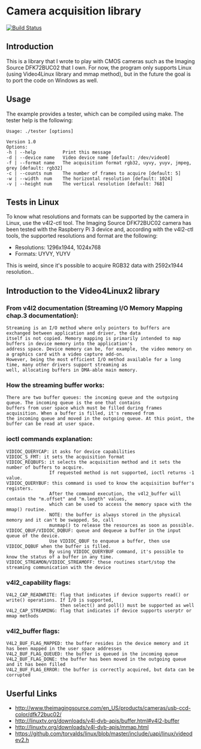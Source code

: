 
# Camera acquisition library

[![Build Status](https://travis-ci.org/acerv/camera_acquisition.svg?branch=master)](https://travis-ci.org/acerv/camera_acquisition)

## Introduction
This is a library that I wrote to play with CMOS cameras such as the Imaging Source DFK72BUC02 that I own.
For now, the program only supports Linux (using Video4Linux library and mmap method), but in the future the goal is to port
the code on Windows as well.

## Usage
The example provides a tester, which can be compiled using make. The tester help is the following:
```
Usage: ./tester [options]

Version 1.0
Options:
-h | --help          Print this message
-d | --device name   Video device name [default: /dev/video0]
-f | --format name   The acquisition format rgb32, uyvy, yuyv, jmpeg, grey [default: rgb32]
-c | --counts num    The number of frames to acquire [default: 5]
-w | --width  num    The horizontal resolution [default: 1024]
-v | --height num    The vertical resolution [default: 768]
```

## Tests in Linux
To know what resolutions and formats can be supported by the camera in Linux, use the v4l2-ctl tool.
The Imaging Source DFK72BUC02 camera has been tested with the Raspberry Pi 3 device and, according with the 
v4l2-ctl tools, the supported resolutions and format are the following:
* Resolutions:  1296x1944, 1024x768
* Formats:      UYVY, YUYV

This is weird, since it's possible to acquire RGB32 data with 2592x1944 resolution.. 

## Introduction to the Video4Linux2 library
### From v4l2 documentation (Streaming I/O Memory Mapping chap.3 documentation):
    Streaming is an I/O method where only pointers to buffers are exchanged between application and driver, the data
    itself is not copied. Memory mapping is primarily intended to map buffers in device memory into the application's
    address space. Device memory can be, for example, the video memory on a graphics card with a video capture add-on.
    However, being the most efficient I/O method available for a long time, many other drivers support streaming as
    well, allocating buffers in DMA-able main memory.

### How the streaming buffer works:
    There are two buffer queues: the incoming queue and the outgoing queue. The incoming queue is the one that contains 
    buffers from user space which must be filled during frames acquisition. When a buffer is filled, it's removed from 
    the incoming queue and moved in the outgoing queue. At this point, the buffer can be read at user space.

### ioctl commands explanation:
    VIDIOC_QUERYCAP: it asks for device capabilities
    VIDIOC_S_FMT: it sets the acquisition format
    VIDIOC_REQBUFS: it selects the acquisition method and it sets the number of buffers to acquire.
                    If requested method is not supported, ioctl returns -1 value.
    VIDIOC_QUERYBUF: this command is used to know the acquisition buffer's registers.
                    After the command execution, the v4l2_buffer will contain the "m.offset" and "m.length" values,
                    which can be used to access the memory space with the mmap() routine.
                    NOTE: the buffer is always stored in the physical memory and it can't be swapped. So, call
                    munmap() to release the resources as soon as possible.
    VIDIOC_QBUF/VIDIOC_DQBUF: queue and dequeue a buffer in the input queue of the device.
                    Use VIDIOC_QBUF to enqueue a buffer, then use VIDIOC_DQBUF when the buffer is filled.
                    By using VIDIOC_QUERYBUF command, it's possible to know the status of a buffer in any time.
    VIDIOC_STREAMON/VIDIOC_STREAMOFF: these routines start/stop the streaming communication with the device

### v4l2_capability flags:
    V4L2_CAP_READWRITE: flag that indicates if device supports read() or write() operations. If I/O is supported,
                        then select() and poll() must be supported as well
    V4L2_CAP_STREAMING: flag that indicates if device supports userptr or mmap methods

### v4l2_buffer flags:
    V4L2_BUF_FLAG_MAPPED: the buffer resides in the device memory and it has been mapped in the user space addresses
    V4L2_BUF_FLAG_QUEUED: the buffer is queued in the incoming queue
    V4L2_BUF_FLAG_DONE: the buffer has been moved in the outgoing queue and it has been filled
    V4L2_BUF_FLAG_ERROR: the buffer is correctly acquired, but data can be corrupted

## Userful Links

* http://www.theimagingsource.com/en_US/products/cameras/usb-ccd-color/dfk72buc02/
* http://linuxtv.org/downloads/v4l-dvb-apis/buffer.html#v4l2-buffer
* http://linuxtv.org/downloads/v4l-dvb-apis/mmap.html
* https://github.com/torvalds/linux/blob/master/include/uapi/linux/videodev2.h
